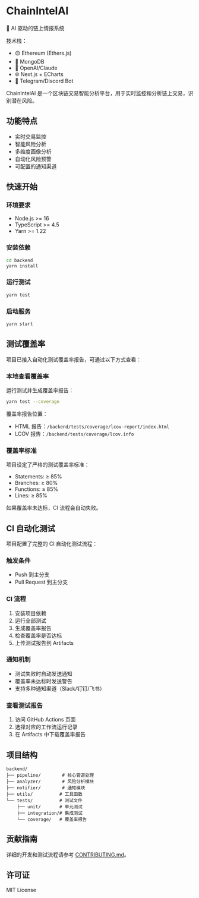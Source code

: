 # ChainIntelAI

🚀 AI 驱动的链上情报系统

技术栈：

- 🟡 Ethereum (Ethers.js)
- 🍃 MongoDB
- 🤖 OpenAI/Claude
- 🌐 Next.js + ECharts
- 📡 Telegram/Discord Bot

ChainIntelAI 是一个区块链交易智能分析平台，用于实时监控和分析链上交易，识别潜在风险。

## 功能特点

- 实时交易监控
- 智能风险分析
- 多维度画像分析
- 自动化风险预警
- 可配置的通知渠道

## 快速开始

### 环境要求

- Node.js >= 16
- TypeScript >= 4.5
- Yarn >= 1.22

### 安装依赖

```bash
cd backend
yarn install
```

### 运行测试

```bash
yarn test
```

### 启动服务

```bash
yarn start
```

## 测试覆盖率

项目已接入自动化测试覆盖率报告，可通过以下方式查看：

### 本地查看覆盖率

运行测试并生成覆盖率报告：

```bash
yarn test --coverage
```

覆盖率报告位置：

- HTML 报告：`/backend/tests/coverage/lcov-report/index.html`
- LCOV 报告：`/backend/tests/coverage/lcov.info`

### 覆盖率标准

项目设定了严格的测试覆盖率标准：

- Statements: ≥ 85%
- Branches: ≥ 80%
- Functions: ≥ 85%
- Lines: ≥ 85%

如果覆盖率未达标，CI 流程会自动失败。

## CI 自动化测试

项目配置了完整的 CI 自动化测试流程：

### 触发条件

- Push 到主分支
- Pull Request 到主分支

### CI 流程

1. 安装项目依赖
2. 运行全部测试
3. 生成覆盖率报告
4. 检查覆盖率是否达标
5. 上传测试报告到 Artifacts

### 通知机制

- 测试失败时自动发送通知
- 覆盖率未达标时发送警告
- 支持多种通知渠道（Slack/钉钉/飞书）

### 查看测试报告

1. 访问 GitHub Actions 页面
2. 选择对应的工作流运行记录
3. 在 Artifacts 中下载覆盖率报告

## 项目结构

```
backend/
├── pipeline/        # 核心管道处理
├── analyzer/        # 风险分析模块
├── notifier/        # 通知模块
├── utils/          # 工具函数
└── tests/          # 测试文件
    ├── unit/       # 单元测试
    ├── integration/# 集成测试
    └── coverage/   # 覆盖率报告
```

## 贡献指南

详细的开发和测试流程请参考 [CONTRIBUTING.md](./CONTRIBUTING.md)。

## 许可证

MIT License
